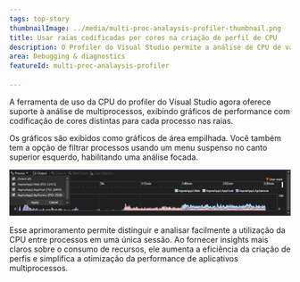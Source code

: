 ```yaml
---
tags: top-story
thumbnailImage: ../media/multi-proc-analaysis-profiler-thumbnail.png
title: Usar raias codificadas por cores na criação de perfil de CPU
description: O Profiler do Visual Studio permite a análise de CPU de vários processos com filtragem e gráficos codificados por cores.
area: Debugging & diagnostics
featureId: multi-proc-analaysis-profiler

---
```



A ferramenta de uso da CPU do profiler do Visual Studio agora oferece suporte à análise de multiprocessos, exibindo gráficos de performance com codificação de cores distintas para cada processo nas raias.

Os gráficos são exibidos como gráficos de área empilhada. Você também tem a opção de filtrar processos usando um menu suspenso no canto superior esquerdo, habilitando uma análise focada.

![Análise de CPU multiprocessos](../media/multi-proc-analaysis-profiler.png)

Esse aprimoramento permite distinguir e analisar facilmente a utilização da CPU entre processos em uma única sessão. Ao fornecer insights mais claros sobre o consumo de recursos, ele aumenta a eficiência da criação de perfis e simplifica a otimização da performance de aplicativos multiprocessos.
